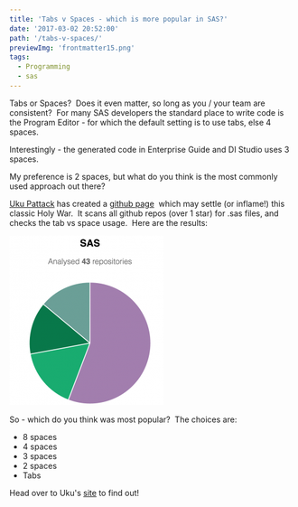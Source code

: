 ```yaml
---
title: 'Tabs v Spaces - which is more popular in SAS?'
date: '2017-03-02 20:52:00'
path: '/tabs-v-spaces/'
previewImg: 'frontmatter15.png'
tags:
  - Programming
  - sas
---
```


Tabs or Spaces?  Does it even matter, so long as you / your team are consistent?  For many SAS developers the standard place to write code is the Program Editor - for which the default setting is to use tabs, else 4 spaces.

Interestingly - the generated code in Enterprise Guide and DI Studio uses 3 spaces.

My preference is 2 spaces, but what do you think is the most commonly used approach out there?

<a href="https://github.com/ukupat" target="_blank" rel="noopener">Uku Pattack</a> has created a <a href="https://ukupat.github.io/tabs-or-spaces/" target="_blank" rel="noopener">github page</a>  which may settle (or inflame!) this classic Holy War.  It scans all github repos (over 1 star) for .sas files, and checks the tab vs space usage.  Here are the results:

<img class="size-medium wp-image-79 aligncenter" src="../images/Screen-2BShot-2B2017-03-02-2Bat-2B20.43.56-273x300.png" alt="" width="273" height="300" />

So - which do you think was most popular?  The choices are:

<div style="clear: both; text-align: center;"></div>
<ul>
 	<li>8 spaces</li>
 	<li>4 spaces</li>
 	<li>3 spaces</li>
 	<li>2 spaces</li>
 	<li>Tabs</li>
</ul>
<div>Head over to Uku's <a href="https://ukupat.github.io/tabs-or-spaces/" target="_blank" rel="noopener">site</a> to find out!</div>
<div></div>
